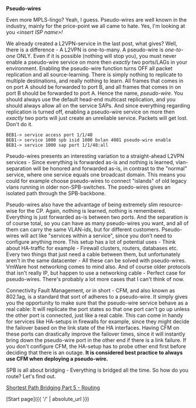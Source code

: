 **Pseudo-wires**

Even more MPLS-lingo? Yeah, I guess. Pseudo-wires are well known in the industry, mainly for the price-point we all came to hate. Yes, I'm looking at you *\<insert ISP name\>!* 

We already created a L2VPN-service in the last post, what gives? Well, there is a difference - A L2VPN is one-to-many. A pseudo-wire is *one-to-one* ONLY. Even if it is possible (nothing will stop you), you must never enable a pseudo-wire service on more then *exactly* two ports/LAGs in your environment. Enabling the pseudo-wire function turns OFF all packet replication and all source-learning. There is simply nothing to replicate to multiple destinations, and really nothing to learn. All frames that comes in on port A should be forwarded to port B, and all frames that comes in on port B should be forwarded to port A. Hence the name, *pseudo-wire*. You should always use the default head-end multicast replication, and you should always allow all on the service SAPs. And since everything regarding replication is turned off, enabling a pseudo-wire service on more then *exactly* two ports will just create an unreliable service. Packets will get lost. Don't do it.

```
BEB1-> service access port 1/1/48
BEB1-> service 1000 spb isid 1000 bvlan 4001 pseudo-wire enable
BEB1-> service 1000 sap port 1/1/48:all
```

Pseudo-wires presents an interesting variation to a straight-ahead L2VPN services - Since everything is forwarded as-is and nothing is learned, vlan-separation will be honored and forwarded as-is, in contrast to the "normal" service, where one service equals one broadcast domain. This means you could for example choose pseudo-wires to connect "islands" of old legacy vlans running in older non-SPB-switches. The psedo-wires gives an isolated path through the SPB-backbone. 

Pseudo-wires also have the advantage of being extremely slim resource-wise for the CP. Again, nothing is learned, nothing is remembered. Everything is just forwarded as-is between two ports. And the separation is of course total, so you can have as many pseudo-wires you want, and all of them can carry the same VLAN-ids, but for different customers. Pseudo-wires will act like "services within a service", since you don't need to configure anything more.
This setup has a lot of potential uses - Think about HA-traffic for example - Firewall clusters, routers, databases etc. Every two things that just need a cable between them, but unfortunately aren't in the same datacenter - All these can be solved with pseudo-wires. VmWare host networking comes to mind also. And of course older protocols that isn't really IP, but happen to use a networking cable - Perfect case for pseudo-wires. There's probably a lot more cases that I can't think of now. 

Connectivity Fault Management, or in short - CFM, and also known as 802.1ag, is a standard that sort of adheres to a pseudo-wire. It simply gives you the opportunity to make sure that the pseudo-wire service behave as a real cable: It will replicate the port states so that one port can't go up unless the other port is connected, just like a real cable. This can come in handy for services like HA-setups in firewalls for example, since they might decide the failover based on the link state of the HA interfaces. Having CFM on these ports can drastically improve the failover times, since it will instantly bring down the pseudo-wire port in the other end if there is a link failure. If you don't configure CFM, the HA-setup has to probe other end first before deciding that there is an outage. 
__It is considered best practice to always use CFM when deploying a pseudo-wire.__

SPB is all about bridging - Everything is bridged all the time. So how do you route? Let's find out.

[Shortest Path Bridging Part 5 - Routing](https://networkundertaker.com/2023/04/12/Shortest-Path-Bridging-part-5.html)

[Start page]({{ '/' | absolute_url }})
